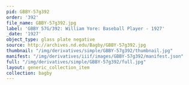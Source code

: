 ```yaml
---
pid: GBBY-57g392
order: '392'
file_name: GBBY-57g392.jpg
label: 'GBBY 57G/392: William Yore: Baseball Player - 1927'
_date: '1927'
object_type: glass plate negative
source: http://archives.nd.edu/Bagby/GBBY-57g392.jpg
thumbnail: "/img/derivatives/simple/GBBY-57g392/thumbnail.jpg"
manifest: "/img/derivatives/iiif/images/GBBY-57g392/manifest.json"
full: "/img/derivatives/simple/GBBY-57g392/full.jpg"
layout: generic_collection_item
collection: bagby
---
```

